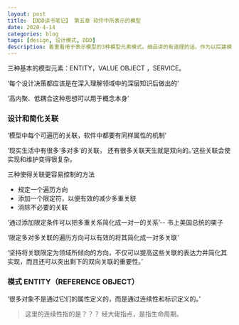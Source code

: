 ```yaml
---
layout: post
title: 【DDD读书笔记】 第五章 软件中所表示的模型
date: 2020-4-14
categories: blog
tags: [design, 设计模式, DDD]
description: 着重看用于表示模型的3种模型元素模式。细品讲的有道理的话。作为以后建模的参考原则。
---
```


三种基本的模型元素：ENTITY，VALUE OBJECT ，SERVICE。

‘每个设计决策都应该是在深入理解领域中的深层知识后做出的’

‘高内聚、低耦合这种思想可以用于概念本身’

### 设计和简化关联

‘模型中每个可遍历的关联，软件中都要有同样属性的机制’

‘现实生活中有很多‘多对多’的关联， 还有很多关联天生就是双向的。’这些关联会使实现和维护变得很复杂。

三种使得关联更容易控制的方法

-   规定一个遍历方向
-   添加一个限定符，以便有效的减少多重关联
-   消除不必要的关联

‘通过添加限定条件可以把多重关系简化成一对一的关系’-- 书上美国总统的栗子

‘限定多对多关联的遍历方向可以有效的将其简化成一对多关联’

‘坚持将关联限定为领域所倾向的方向，不仅可以提高这些关联的表达力并简化其实现，而且还可以突出剩下的双向关联的重要性。’

### 模式 ENTITY（REFERENCE OBJECT）

‘很多对象不是通过它们的属性定义的，而是通过连续性和标识定义的。’

> 这里的连续性指的是？？？ 经大佬指点，是指生命周期。
